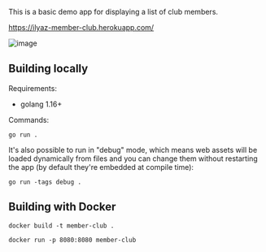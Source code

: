 This is a basic demo app for displaying a list of club members.

https://ilyaz-member-club.herokuapp.com/

![image](https://user-images.githubusercontent.com/22796665/146759421-88092874-77ad-41f8-9c9c-5d95f4e6ab53.png)


## Building locally
Requirements:
- golang 1.16+

Commands:

`go run .`

It's also possible to run in "debug" mode, which means web assets will be loaded dynamically from files and you can change them without restarting the app (by default they're embedded at compile time):

`go run -tags debug .`

## Building with Docker

`docker build -t member-club .`

`docker run -p 8080:8080 member-club`
